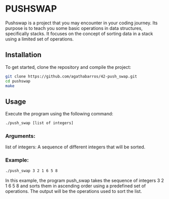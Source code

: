 # PUSHSWAP

Pushswap is a project that you may encounter in your coding journey. Its purpose is to teach you some basic operations in data structures, specifically stacks. It focuses on the concept of sorting data in a stack using a limited set of operations.

## Installation

To get started, clone the repository and compile the project:

```bash
git clone https://github.com/agathabarros/42-push_swap.git
cd pushswap
make 
```

## Usage

Execute the program using the following command:

```bash
./push_swap [list of integers]
```

### Arguments:

list of integers: A sequence of different integers that will be sorted.

### Example:

```bash
./push_swap 3 2 1 6 5 8
```
In this example, the program push_swap takes the sequence of integers 3 2 1 6 5 8 and sorts them in ascending order using a predefined set of operations. The output will be the operations used to sort the list.
